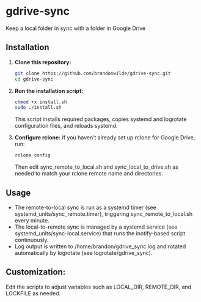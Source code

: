 # gdrive-sync
Keep a local folder in sync with a folder in Google Drive

## Installation

1. **Clone this repository:**
   ```bash
   git clone https://github.com/brandonwilde/gdrive-sync.git
   cd gdrive-sync

2. **Run the installation script:**
   ```bash
   chmod +x install.sh
   sudo ./install.sh
   ```
   This script installs required packages, copies systemd and logrotate configuration files, and reloads systemd.

3. **Configure rclone:**
   If you haven’t already set up rclone for Google Drive, run:
   ```bash
   rclone config
   ```
   Then edit sync_remote_to_local.sh and sync_local_to_drive.sh as needed to match your rclone remote name and directories.

## Usage

- The remote-to-local sync is run as a systemd timer (see systemd_units/sync_remote.timer), triggering sync_remote_to_local.sh every minute.
- The local-to-remote sync is managed by a systemd service (see systemd_units/sync-local.service) that runs the inotify-based script continuously.
- Log output is written to /home/brandon/gdrive_sync.log and rotated automatically by logrotate (see logrotate/gdrive_sync).

## Customization:

Edit the scripts to adjust variables such as LOCAL_DIR, REMOTE_DIR, and LOCKFILE as needed.